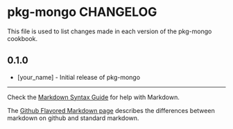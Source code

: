 # pkg-mongo CHANGELOG

This file is used to list changes made in each version of the pkg-mongo cookbook.

## 0.1.0
- [your_name] - Initial release of pkg-mongo

- - -
Check the [Markdown Syntax Guide](http://daringfireball.net/projects/markdown/syntax) for help with Markdown.

The [Github Flavored Markdown page](http://github.github.com/github-flavored-markdown/) describes the differences between markdown on github and standard markdown.
